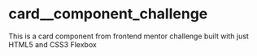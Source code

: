 # card__component_challenge
 This is  a card component from frontend mentor challenge built with just HTML5 and  CSS3 Flexbox
